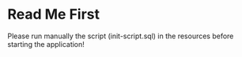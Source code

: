 # Read Me First

Please run manually the script (init-script.sql)
in the resources before starting the application!